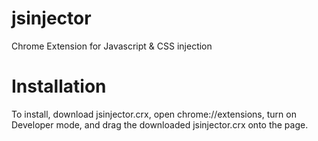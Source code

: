 # jsinjector
Chrome Extension for Javascript &amp; CSS injection

# Installation
To install, download jsinjector.crx, open chrome://extensions, turn on Developer mode, and drag the downloaded jsinjector.crx onto the page.
